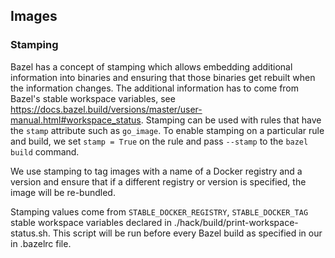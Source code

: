## Images

### Stamping

Bazel has a concept of stamping which allows embedding additional information into binaries and ensuring that those binaries get rebuilt when the information changes. 
The additional information has to come from Bazel's stable workspace variables, see https://docs.bazel.build/versions/master/user-manual.html#workspace_status.
Stamping can be used with rules that have the `stamp` attribute such as `go_image`.
To enable stamping on a particular rule and build, we set `stamp = True` on the rule and pass `--stamp` to the `bazel build` command.

We use stamping to tag images with a name of a Docker registry and a version and ensure that if a different registry or version is specified, the image will be re-bundled.

Stamping values come from `STABLE_DOCKER_REGISTRY`, `STABLE_DOCKER_TAG` stable workspace variables declared in ./hack/build/print-workspace-status.sh.
This script will be run before every Bazel build as specified in our in .bazelrc file.
